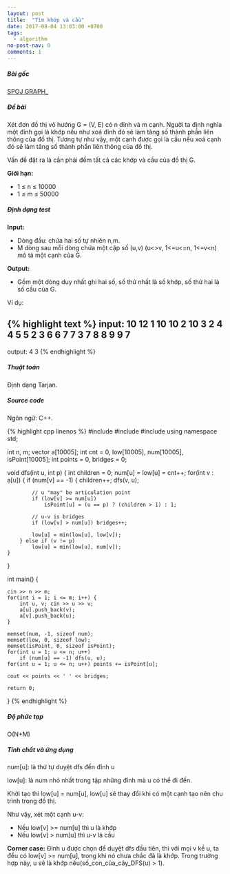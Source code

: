 ```yaml
---
layout: post
title:  "Tìm khớp và cầu"
date: 2017-08-04 13:03:00 +0700
tags:
  - algorithm
no-post-nav: 0
comments: 1
---
```

##### **Bài gốc**
[SPOJ GRAPH_](http://vn.spoj.com/problems/GRAPH_/)

##### **Đề bài**
Xét đơn đồ thị vô hướng G = (V, E) có n đỉnh và m cạnh. Người ta định nghĩa một đỉnh gọi là khớp nếu như xoá đỉnh đó sẽ làm tăng số thành phần liên thông của đồ thị. Tương tự như vậy, một cạnh được gọi là cầu nếu xoá cạnh đó sẽ làm tăng số thành phần liên thông của đồ thị.

Vấn đề đặt ra là cần phải đếm tất cả các khớp và cầu của đồ thị G.

**Giới hạn:**

* 1 ≤ n ≤ 10000
* 1 ≤ m ≤ 50000

##### **Định dạng test**
**Input:**

* Dòng đầu: chứa hai số tự nhiên n,m.
* M dòng sau mỗi dòng chứa một cặp số (u,v) (u<>v, 1<=u<=n, 1<=v<n) mô tả một cạnh của G.

**Output:**
* Gồm một dòng duy nhất ghi hai số, số thứ nhất là số khớp, số thứ hai là số cầu của G.

Ví dụ:

{% highlight text %}
input:
10 12
1 10
10 2
10 3
2 4
4 5
5 2
3 6
6 7
7 3
7 8
8 9
9 7
---
output:
4 3
{% endhighlight %}

##### **Thuật toán**

Định dạng Tarjan.

##### **Source code**

Ngôn ngữ: C++.

{% highlight cpp linenos %}
#include <iostream>
#include <vector>
#include <cstring>
using namespace std;

int n, m;
vector<int> a[10005];
int cnt = 0, low[10005], num[10005], isPoint[10005];
int points = 0, bridges = 0;

void dfs(int u, int p) {
    int children = 0;
    num[u] = low[u] = cnt++;
    for(int v : a[u]) {
        if (num[v] == -1) {
            children++;
            dfs(v, u);

            // u "may" be articulation point
            if (low[v] >= num[u])
                isPoint[u] = (u == p) ? (children > 1) : 1;

            // u-v is bridges
            if (low[v] > num[u]) bridges++;

            low[u] = min(low[u], low[v]);
        } else if (v != p)
            low[u] = min(low[u], num[v]);
    }
}

int main() {

    cin >> n >> m;
    for(int i = 1; i <= m; i++) {         
        int u, v; cin >> u >> v;
        a[u].push_back(v);
        a[v].push_back(u);
    }

    memset(num, -1, sizeof num);
    memset(low, 0, sizeof low);
    memset(isPoint, 0, sizeof isPoint);
    for(int u = 1; u <= n; u++)
        if (num[u] == -1) dfs(u, u);
    for(int u = 1; u <= n; u++) points += isPoint[u];

    cout << points << ' ' << bridges;

    return 0;
}
{% endhighlight %}

##### **Độ phức tạp**
O(N+M)

##### **Tính chất và ứng dụng**
num[u]: là thứ tự duyệt dfs đến đỉnh u

low[u]: là num nhỏ nhất trong tập những đỉnh mà u có thể đi đến.

Khởi tạo thì low[u] = num[u], low[u] sẽ thay đổi khi có một cạnh tạo nên chu trình trong đồ thị.

Như vậy, xét một cạnh u-v:
+ Nếu low[v] >= num[u] thì u là khớp
+ Nếu low[v] > num[u] thì u-v là cầu

**Corner case:**
Đỉnh u được chọn để duyệt dfs đầu tiên, thì với mọi v kề u, ta đều có low[v] >= num[u], trong khi nó chưa chắc đã là khớp.
Trong trường hợp này, u sẽ là khớp nếu(số_con_của_cây_DFS(u) > 1).
